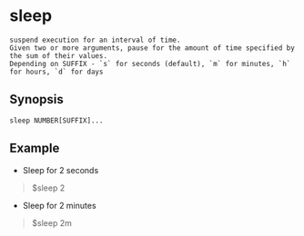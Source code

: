 # sleep

    suspend execution for an interval of time.
    Given two or more arguments, pause for the amount of time specified by the sum of their values.
    Depending on SUFFIX - `s` for seconds (default), `m` for minutes, `h` for hours, `d` for days

## Synopsis

`sleep NUMBER[SUFFIX]...`  

## Example

* Sleep for 2 seconds

> $sleep 2

* Sleep for 2 minutes

> $sleep 2m
